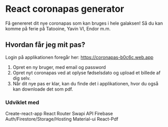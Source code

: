 # React coronapas generator

Få genereret dit nye coronapas som kan bruges i hele galaksen! Så du kan komme på ferie på Tatooine, Yavin VI, Endor m.m.

## Hvordan får jeg mit pas?

Login på applikationen foregår her: https://coronapas-b0c6c.web.app


1. Opret en ny bruger, med email og password
2. Opret nyt coronapas ved at oplyse fødselsdato og upload et billede af dig selv.
3. Når dit nye pas er klar, kan du finde det i applikationen, hvor du også kan downloade det som pdf.

### Udviklet med

Create-react-app
React Router
Swapi API
Firebase Auth/Firestore/Storage/Hosting
Material-ui
React-Pdf


